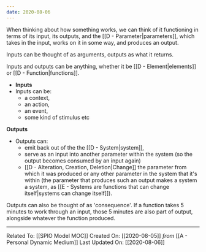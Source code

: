 ```yaml
---
date: 2020-08-06
---
```


When thinking about how something works, we can think of it functioning in terms of its input, its outputs, and the [[D - Parameter|parameters]], which takes in the input, works on it in some way, and produces an output. 

Inputs can be thought of as arguments, outputs as what it returns.

Inputs and outputs can be anything, whether it be [[D - Element|elements]] or [[D - Function|functions]].

- **Inputs**
- Inputs can be:
	- a context, 
	- an action, 
	- an event,
	- some kind of stimulus etc

**Outputs**
- Outputs can: 
	- emit back out of the the [[D - System|system]],   
	- serve as an input into another parameter within the system (so the output becomes consumed by an input again)
	- [[D - Alteration, Creation, Deletion|Change]] the parameter from which it was produced or any other parameter in the system that it's within (the parameter that produces such an output makes a system a system, as [[E - Systems are functions that can change itself|systems can change itself]]).

Outputs can also be thought of as 'consequence'. If a function takes 5 minutes to work through an input, those 5 minutes are also part of output, alongside whatever the function produced.

---

Related To: [[SPIO Model MOC]]
Created On: [[2020-08-05]] *from* [[A - Personal Dynamic Medium]]
Last Updated On: [[2020-08-06]]
